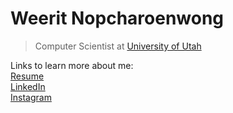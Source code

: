 # Weerit Nopcharoenwong

> Computer Scientist at [University of Utah](https://pages.github.com/)

Links to learn more about me:<br/>
[Resume](https://docs.google.com/document/d/e/2PACX-1vSZTX2WxFp0MnxjXpQ3BBeCXazoNfnYL1lSlFP-BCtNRzGqfIzOjBQLcbf8RROMHQ7HVApIVOfYZfvf/pub)<br/>
[LinkedIn](https://www.linkedin.com/in/weeritn/)<br/>
[Instagram](https://www.instagram.com/weerit.ap2/)<br/>

<!--
**weeritn/weeritn** is a ✨ _special_ ✨ repository because its `README.md` (this file) appears on your GitHub profile.

Here are some ideas to get you started:

- 🔭 I’m currently working on ...
- 🌱 I’m currently learning ...
- 👯 I’m looking to collaborate on ...
- 🤔 I’m looking for help with ...
- 💬 Ask me about ...
- 📫 How to reach me: ...
- 😄 Pronouns: ...
- ⚡ Fun fact: ...
-->
